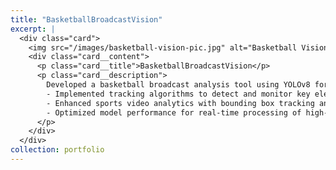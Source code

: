 ```yaml
---
title: "BasketballBroadcastVision"
excerpt: |
  <div class="card">
    <img src="/images/basketball-vision-pic.jpg" alt="Basketball Vision" style="width:100%; height:100%; object-fit: cover;">
    <div class="card__content">
      <p class="card__title">BasketballBroadcastVision</p>
      <p class="card__description">
        Developed a basketball broadcast analysis tool using YOLOv8 for object detection.<br/>
        - Implemented tracking algorithms to detect and monitor key elements like players, referees, hoop, and basketball<br/>
        - Enhanced sports video analytics with bounding box tracking and class segmentation<br/>
        - Optimized model performance for real-time processing of high-definition broadcast footage
      </p>
    </div>
  </div>
collection: portfolio
---
```

